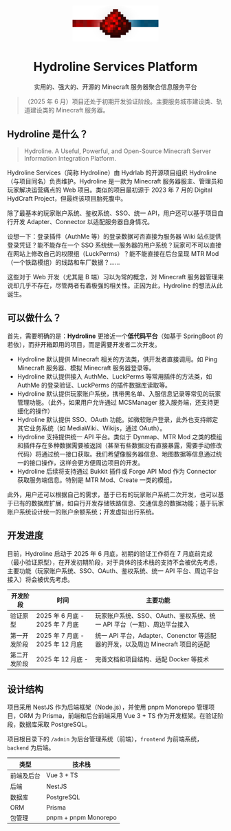 <p align="center">
  <img src="https://raw.githubusercontent.com/Hydroline/hydroline-services/main/logo/Hydroline_Logo_Normal.svg" width="200" />
</p>

<h1 align="center">Hydroline Services Platform</h1>
<p align="center">实用的、强大的、开源的 Minecraft 服务器聚合信息服务平台</p>

> （2025 年 6 月）项目还处于初期开发验证阶段。主要服务城市建设类、轨道建设类的 Minecraft 服务器。

## Hydroline 是什么？

> Hydroline. A Useful, Powerful, and Open-Source Minecraft Server Information Integration Platform.

Hydroline Services（简称 Hydroline）由 Hydrlab 的开源项目组织 Hydroline（与项目同名）负责维护。Hydroline 是一款为 Minecraft 服务器服主、管理员和玩家解决运营痛点的 Web 项目。类似的项目最初源于 2023 年 7 月的 Digital HydCraft Project，但最终该项目胎死腹中。

除了最基本的玩家账户系统、鉴权系统、SSO、统一 API，用户还可以基于项目自行开发 Adapter、Connector 以适配服务器自身情况。

设想一下：登录插件（AuthMe 等）的登录数据可否直接为服务器 Wiki 站点提供登录凭证？能不能存在一个 SSO 系统统一服务器的用户系统？玩家可不可以直接在网站上修改自己的权限组（LuckPerms）？能不能直接在后台呈现 MTR Mod（一个铁路模组）的线路和车厂数据？……

这些对于 Web 开发（尤其是 B 端）习以为常的概念，对 Minecraft 服务器管理来说却几乎不存在，尽管两者有着极强的相关性。正因为此，Hydroline 的想法从此诞生。

## 可以做什么？

首先，需要明确的是：**Hydroline** 更接近一个**低代码平台**（如基于 SpringBoot 的若依），而非开箱即用的项目，而是需要开发者二次开发。

- Hydroline 默认提供 Minecraft 相关的方法类，供开发者直接调用。如 Ping Minecraft 服务器、模拟 Minecraft 服务器登录等。
- Hydroline 默认提供接入 AuthMe、LuckPerms 等常用插件的方法类，如 AuthMe 的登录验证、LuckPerms 的插件数据库读取等。
- Hydroline 默认提供玩家账户系统，携带黑名单、入服信息记录等常见的玩家管理功能。（此外，如果用户允许通过 MCSManager 接入服务端，还支持更细化的操作）
- Hydroline 默认提供 SSO、OAuth 功能。如微软账户登录，此外也支持绑定其它业务系统（如 MediaWiki、Wikijs，通过 OAuth）。
- Hydroline 支持提供统一 API 平台。类似于 Dynmap、MTR Mod 之类的模组和插件存在多种数据需要被返回（甚至有些数据没有直接暴露，需要手动修改代码）将通过统一接口获取。我们希望像服务器信息、地图数据等信息通过统一的接口操作，这样会更方便周边项目的开发。
- Hydroline 后续将支持通过 Bukkit 插件或 Forge API Mod 作为 Connector 获取服务端信息。特别是 MTR Mod、Create 一类的模组。

此外，用户还可以根据自己的需求，基于已有的玩家账户系统二次开发，也可以基于已有的数据库扩展，如自行开发存储铁路信息、交通信息的数据功能；基于玩家账户系统设计统一的账户余额系统；开发虚拟出行系统。

## 开发进度

目前，Hydroline 启动于 2025 年 6 月底，初期的验证工作将在 7 月底前完成（最小验证原型），在开发初期阶段，对于具体的技术栈的支持不会被优先考虑，主要功能（玩家账户系统、SSO、OAuth、鉴权系统、统一 API 平台、周边平台接入）将会被优先考虑。

| 开发阶段     | 时间                             | 主要功能                                                                        |
| ------------ | -------------------------------- | ------------------------------------------------------------------------------- |
| 验证原型     | 2025 年 6 月底 - 2025 年 7 月底  | 玩家账户系统、SSO、OAuth、鉴权系统、统一 API 平台（一期）、周边平台接入         |
| 第一开发阶段 | 2025 年 7 月底 - 2025 年 12 月底 | 统一 API 平台，Adapter、Conenctor 等适配器的开发，以及周边 Minecraft 项目的适配 |
| 第二开发阶段 | 2025 年 12 月底 -                | 完善文档和项目结构、适配 Docker 等技术                                          |

## 设计结构

项目采用 NestJS 作为后端框架（Node.js），并使用 pnpm Monorepo 管理项目，ORM 为 Prisma，前端和后台前端采用 Vue 3 + TS 作为开发框架。在验证阶段，数据库采取 PostgreSQL。

项目根目录下的 `/admin` 为后台管理系统（前端），`frontend` 为前端系统，`backend` 为后端。

| 类型       | 技术栈               |
| ---------- | -------------------- |
| 前端及后台 | Vue 3 + TS           |
| 后端       | NestJS               |
| 数据库     | PostgreSQL           |
| ORM        | Prisma               |
| 包管理     | pnpm + pnpm Monorepo |
